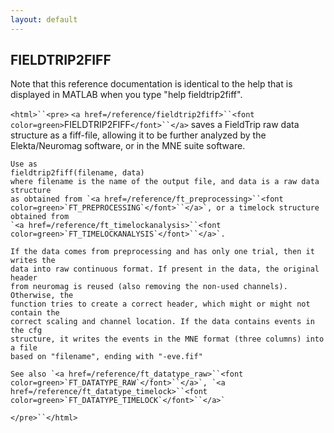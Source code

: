 ```yaml
---
layout: default
---
```


##  FIELDTRIP2FIFF

Note that this reference documentation is identical to the help that is displayed in MATLAB when you type "help fieldtrip2fiff".

`<html>``<pre>`
    `<a href=/reference/fieldtrip2fiff>``<font color=green>`FIELDTRIP2FIFF`</font>``</a>` saves a FieldTrip raw data structure as a fiff-file, allowing it
    to be further analyzed by the Elekta/Neuromag software, or in the MNE suite
    software.
 
    Use as
    fieldtrip2fiff(filename, data)
    where filename is the name of the output file, and data is a raw data structure
    as obtained from `<a href=/reference/ft_preprocessing>``<font color=green>`FT_PREPROCESSING`</font>``</a>`, or a timelock structure obtained from
    `<a href=/reference/ft_timelockanalysis>``<font color=green>`FT_TIMELOCKANALYSIS`</font>``</a>`.
 
    If the data comes from preprocessing and has only one trial, then it writes the
    data into raw continuous format. If present in the data, the original header
    from neuromag is reused (also removing the non-used channels). Otherwise, the
    function tries to create a correct header, which might or might not contain the
    correct scaling and channel location. If the data contains events in the cfg
    structure, it writes the events in the MNE format (three columns) into a file
    based on "filename", ending with "-eve.fif"
 
    See also `<a href=/reference/ft_datatype_raw>``<font color=green>`FT_DATATYPE_RAW`</font>``</a>`, `<a href=/reference/ft_datatype_timelock>``<font color=green>`FT_DATATYPE_TIMELOCK`</font>``</a>`
`</pre>``</html>`

